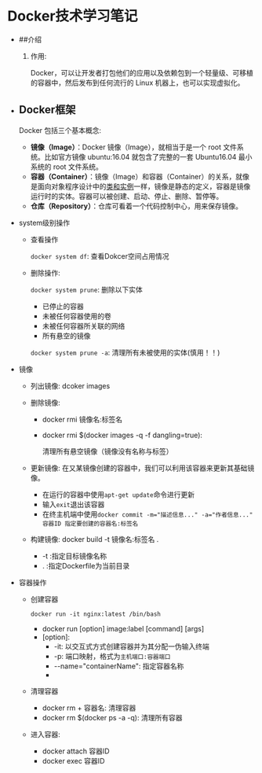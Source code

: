 # Docker技术学习笔记

* ##介绍

  1. 作用:

     Docker，可以让开发者打包他们的应用以及依赖包到一个轻量级、可移植的容器中，然后发布到任何流行的 Linux 机器上，也可以实现虚拟化。

* ## Docker框架

  Docker 包括三个基本概念:

  - **镜像（Image）**：Docker 镜像（Image），就相当于是一个 root 文件系统。比如官方镜像 ubuntu:16.04 就包含了完整的一套 Ubuntu16.04 最小系统的 root 文件系统。
  - **容器（Container）**：镜像（Image）和容器（Container）的关系，就像是面向对象程序设计中的<u>类和实例</u>一样，镜像是静态的定义，容器是镜像运行时的实体。容器可以被创建、启动、停止、删除、暂停等。
  - **仓库（Repository）**：仓库可看着一个代码控制中心，用来保存镜像。
  
* system级别操作

  * 查看操作

    ``docker system df``: 查看Dokcer空间占用情况

  * 删除操作:

    ``docker system prune``: 删除以下实体

    * 已停止的容器
    * 未被任何容器使用的卷
    * 未被任何容器所关联的网络
    * 所有悬空的镜像

    ``docker system prune -a``: 清理所有未被使用的实体(慎用！！)

* 镜像

  * 列出镜像: dcoker images

  * 删除镜像: 

    * docker rmi 镜像名:标签名

    * docker rmi $(docker images -q -f dangling=true):

      清理所有悬空镜像（镜像没有名称与标签）

  * 更新镜像: 在又某镜像创建的容器中，我们可以利用该容器来更新其基础镜像。
    * 在运行的容器中使用``apt-get update``命令进行更新
    * 输入``exit``退出该容器
    * 在终主机端中使用``docker commit -m="描述信息..." -a="作者信息..." 容器ID 指定要创建的容器名:标签名``
    
  * 构建镜像: docker build -t 镜像名:标签名 . 
    * -t :指定目标镜像名称
    * . :指定Dockerfile为当前目录

* 容器操作

  * 创建容器

    ```shell
    docker run -it nginx:latest /bin/bash
    ```

    * docker run [option] image:label [command] [args]
    * [option]:
      * -it: 以交互式方式创建容器并为其分配一伪输入终端
      * -p: 端口映射，格式为``主机端口:容器端口``
      * --name="containerName": 指定容器名称
      * 

  * 清理容器

    * docker rm + 容器名: 清理容器
    * docker rm $(docker ps -a -q): 清理所有容器

  * 进入容器:

    * docker attach 容器ID
    * docker exec 容器ID

    

    